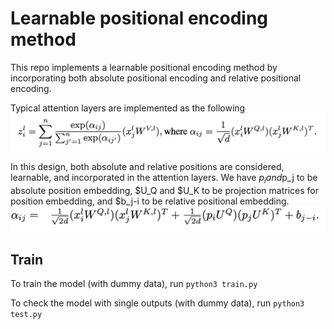 # Learnable positional encoding method
This repo implements a learnable positional encoding method by incorporating both absolute positional encoding and relative positional encoding. 

Typical attention layers are implemented as the following
![alt text](https://github.com/Muhanzhang10/learnable_positional_encoding_method/blob/master/images/attention.png)

In this design, both absolute and relative positions are considered, learnable, and incorporated in the attention layers. We have $p_i and$p_j to be absolute position embedding, $U_Q and $U_K to be projection matrices for position embedding, and $b_j-i to be relative positional embedding.
![alt text](https://github.com/Muhanzhang10/learnable_positional_encoding_method/blob/master/images/design.png)

## Train
To train the model (with dummy data), run 
`python3 train.py`

To check the model with single outputs (with dummy data), run
`python3 test.py`
